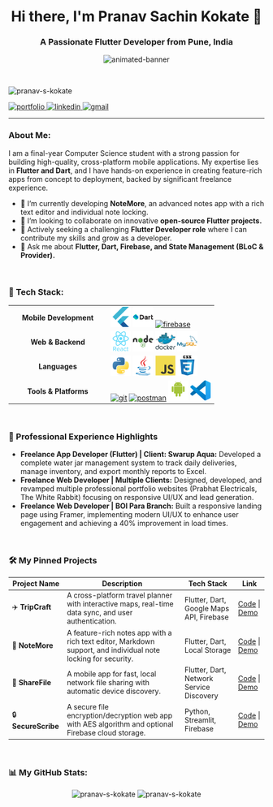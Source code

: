 <h1 align="center">Hi there, I'm Pranav Sachin Kokate 👋</h1>
<h3 align="center">A Passionate Flutter Developer from Pune, India</h3>

<p align="center">
  <img src="http://googleusercontent.com/image_generation_content/0" alt="animated-banner"/>
</p>

<br>

<p align="left"> <img src="https://komarev.com/ghpvc/?username=pranav-s-kokate&label=Profile%20views&color=0e75b6&style=flat" alt="pranav-s-kokate" /> </p>

<p align="left">
  <a href="[LINK_TO_YOUR_PORTFOLIO_WEBSITE]" target="_blank">
    <img src="https://img.shields.io/badge/Portfolio-000000?style=for-the-badge&logo=About.me&logoColor=white" alt="portfolio"/>
  </a>
  <a href="[LINK_TO_YOUR_LINKEDIN_PROFILE]" target="_blank">
    <img src="https://img.shields.io/badge/LinkedIn-0A66C2?style=for-the-badge&logo=linkedin&logoColor=white" alt="linkedin"/>
  </a>
  <a href="mailto:kokatep119@gmail.com">
    <img src="https://img.shields.io/badge/Gmail-D14836?style=for-the-badge&logo=gmail&logoColor=white" alt="gmail"/>
  </a>
</p>

---

### About Me:

I am a final-year Computer Science student with a strong passion for building high-quality, cross-platform mobile applications. My expertise lies in **Flutter and Dart**, and I have hands-on experience in creating feature-rich apps from concept to deployment, backed by significant freelance experience.

- 🔭 I’m currently developing **NoteMore**, an advanced notes app with a rich text editor and individual note locking.
- 👯 I’m looking to collaborate on innovative **open-source Flutter projects.**
- 💼 Actively seeking a challenging **Flutter Developer role** where I can contribute my skills and grow as a developer.
- 💬 Ask me about **Flutter, Dart, Firebase, and State Management (BLoC & Provider).**

<br>

### 🚀 Tech Stack:

<table width="100%">
  <tr>
    <td align="center" width="180">
      <strong>Mobile Development</strong>
    </td>
    <td>
      <a href="https://flutter.dev" target="_blank" rel="noreferrer"><img src="https://raw.githubusercontent.com/devicons/devicon/master/icons/flutter/flutter-original.svg" alt="flutter" width="40" height="40"/></a>
      <a href="https://dart.dev" target="_blank" rel="noreferrer"><img src="https://raw.githubusercontent.com/devicons/devicon/master/icons/dart/dart-original-wordmark.svg" alt="dart" width="40" height="40"/></a>
      <a href="https://firebase.google.com/" target="_blank" rel="noreferrer"><img src="https://www.vectorlogo.zone/logos/firebase/firebase-icon.svg" alt="firebase" width="40" height="40"/></a>
    </td>
  </tr>
  <tr>
    <td align="center">
      <strong>Web & Backend</strong>
    </td>
    <td>
      <a href="https://reactjs.org/" target="_blank" rel="noreferrer"><img src="https://raw.githubusercontent.com/devicons/devicon/master/icons/react/react-original-wordmark.svg" alt="react" width="40" height="40"/></a>
      <a href="https://nodejs.org" target="_blank" rel="noreferrer"><img src="https://raw.githubusercontent.com/devicons/devicon/master/icons/nodejs/nodejs-original-wordmark.svg" alt="nodejs" width="40" height="40"/></a>
      <a href="https://www.docker.com/" target="_blank" rel="noreferrer"><img src="https://raw.githubusercontent.com/devicons/devicon/master/icons/docker/docker-original-wordmark.svg" alt="docker" width="40" height="40"/></a>
      <a href="https://www.mysql.com/" target="_blank" rel="noreferrer"><img src="https://raw.githubusercontent.com/devicons/devicon/master/icons/mysql/mysql-original-wordmark.svg" alt="mysql" width="40" height="40"/></a>
    </td>
  </tr>
  <tr>
    <td align="center">
      <strong>Languages</strong>
    </td>
    <td>
      <a href="https://www.python.org" target="_blank" rel="noreferrer"><img src="https://raw.githubusercontent.com/devicons/devicon/master/icons/python/python-original.svg" alt="python" width="40" height="40"/></a>
      <a href="https://www.java.com" target="_blank" rel="noreferrer"><img src="https://raw.githubusercontent.com/devicons/devicon/master/icons/java/java-original.svg" alt="java" width="40" height="40"/></a>
      <a href="https://developer.mozilla.org/en-US/docs/Web/JavaScript" target="_blank" rel="noreferrer"><img src="https://raw.githubusercontent.com/devicons/devicon/master/icons/javascript/javascript-original.svg" alt="javascript" width="40" height="40"/></a>
      <a href="https://www.w3schools.com/css/" target="_blank" rel="noreferrer"><img src="https://raw.githubusercontent.com/devicons/devicon/master/icons/css3/css3-original-wordmark.svg" alt="css3" width="40" height="40"/></a>
    </td>
  </tr>
    <tr>
    <td align="center">
      <strong>Tools & Platforms</strong>
    </td>
    <td>
      <a href="https://git-scm.com/" target="_blank" rel="noreferrer"><img src="https://www.vectorlogo.zone/logos/git-scm/git-scm-icon.svg" alt="git" width="40" height="40"/></a>
      <a href="https://postman.com" target="_blank" rel="noreferrer"><img src="https://www.vectorlogo.zone/logos/getpostman/getpostman-icon.svg" alt="postman" width="40" height="40"/></a>
      <a href="https://developer.android.com" target="_blank" rel="noreferrer"><img src="https://raw.githubusercontent.com/devicons/devicon/master/icons/android/android-original-wordmark.svg" alt="android" width="40" height="40"/></a>
      <a href="https://code.visualstudio.com/" target="_blank" rel="noreferrer"><img src="https://raw.githubusercontent.com/devicons/devicon/master/icons/vscode/vscode-original.svg" alt="vscode" width="40" height="40"/></a>
    </td>
  </tr>
</table>

<br>

### 💼 Professional Experience Highlights

- **Freelance App Developer (Flutter) | Client: Swarup Aqua:** Developed a complete water jar management system to track daily deliveries, manage inventory, and export monthly reports to Excel.
- **Freelance Web Developer | Multiple Clients:** Designed, developed, and revamped multiple professional portfolio websites (Prabhat Electricals, The White Rabbit) focusing on responsive UI/UX and lead generation.
- **Freelance Web Developer | BOI Para Branch:** Built a responsive landing page using Framer, implementing modern UI/UX to enhance user engagement and achieving a 40% improvement in load times.

<br>

### 🛠️ My Pinned Projects

| Project Name | Description | Tech Stack | Link |
|---|---|---|---|
| ✈️ **TripCraft** | A cross-platform travel planner with interactive maps, real-time data sync, and user authentication. | Flutter, Dart, Google Maps API, Firebase | [Code]('[LINK_TO_REPO]') \| [Demo]('[LINK_TO_DEMO]') |
| 📝 **NoteMore** | A feature-rich notes app with a rich text editor, Markdown support, and individual note locking for security. | Flutter, Dart, Local Storage | [Code]('[LINK_TO_REPO]') \| [Demo]('[LINK_TO_DEMO]') |
| 📁 **ShareFile** | A mobile app for fast, local network file sharing with automatic device discovery. | Flutter, Dart, Network Service Discovery | [Code]('[LINK_TO_REPO]') \| [Demo]('[LINK_TO_DEMO]') |
| 🔒 **SecureScribe** | A secure file encryption/decryption web app with AES algorithm and optional Firebase cloud storage. | Python, Streamlit, Firebase | [Code]('[LINK_TO_REPO]') \| [Demo]('[LINK_TO_DEMO]') |

<br>

### 📊 My GitHub Stats:

<p align="center">
  <img align="center" src="https://github-readme-stats.vercel.app/api?username=pranav-s-kokate&show_icons=true&locale=en&theme=tokyonight" alt="pranav-s-kokate" />
  <img align="center" src="https://github-readme-stats.vercel.app/api/top-langs?username=pranav-s-kokate&layout=compact&locale=en&theme=tokyonight" alt="pranav-s-kokate" />
</p>
